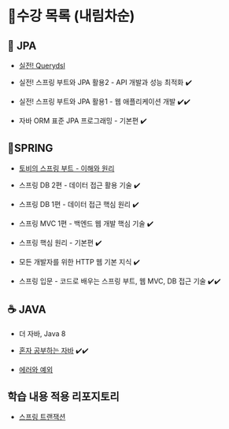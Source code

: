 # 🔎수강 목록 (내림차순)

## 📍 JPA
- [실전! Querydsl](https://github.com/waveofmymind/Querydsl-Practice)

- 실전! 스프링 부트와 JPA 활용2 - API 개발과 성능 최적화 ✔️

- 실전! 스프링 부트와 JPA 활용1 - 웹 애플리케이션 개발 ✔️✔️

- 자바 ORM 표준 JPA 프로그래밍 - 기본편 ✔️

## 🍃SPRING

- [토비의 스프링 부트 - 이해와 원리](https://github.com/waveofmymind/SpringBoot)

- 스프링 DB 2편 - 데이터 접근 활용 기술 ✔️ 

- 스프링 DB 1편 - 데이터 접근 핵심 원리 ✔️

- 스프링 MVC 1편 - 백엔드 웹 개발 핵심 기술 ✔️ 

- 스프링 핵심 원리 - 기본편 ✔️ 

- 모든 개발자를 위한 HTTP 웹 기본 지식 ✔️

- 스프링 입문 - 코드로 배우는 스프링 부트, 웹 MVC, DB 접근 기술 ✔️✔️

## ☕ JAVA
- 더 자바, Java 8

- [혼자 공부하는 자바](http://www.yes24.com/Product/Goods/74269939) ✔️✔️

- [에러와 예외](https://inpa.tistory.com/entry/JAVA-%E2%98%95-%EC%97%90%EB%9F%ACError-%EC%99%80-%EC%98%88%EC%99%B8-%ED%81%B4%EB%9E%98%EC%8A%A4Exception-%F0%9F%92%AF-%EC%B4%9D%EC%A0%95%EB%A6%AC#thankYou)

## 학습 내용 적용 리포지토리

- [스프링 트랜잭션](https://github.com/waveofmymind/springtx)
